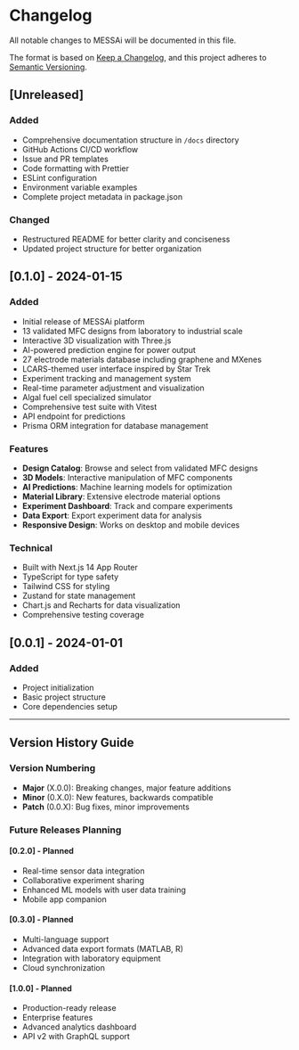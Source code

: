 # Changelog

All notable changes to MESSAi will be documented in this file.

The format is based on [Keep a Changelog](https://keepachangelog.com/en/1.0.0/),
and this project adheres to [Semantic Versioning](https://semver.org/spec/v2.0.0.html).

## [Unreleased]

### Added
- Comprehensive documentation structure in `/docs` directory
- GitHub Actions CI/CD workflow
- Issue and PR templates
- Code formatting with Prettier
- ESLint configuration
- Environment variable examples
- Complete project metadata in package.json

### Changed
- Restructured README for better clarity and conciseness
- Updated project structure for better organization

## [0.1.0] - 2024-01-15

### Added
- Initial release of MESSAi platform
- 13 validated MFC designs from laboratory to industrial scale
- Interactive 3D visualization with Three.js
- AI-powered prediction engine for power output
- 27 electrode materials database including graphene and MXenes
- LCARS-themed user interface inspired by Star Trek
- Experiment tracking and management system
- Real-time parameter adjustment and visualization
- Algal fuel cell specialized simulator
- Comprehensive test suite with Vitest
- API endpoint for predictions
- Prisma ORM integration for database management

### Features
- **Design Catalog**: Browse and select from validated MFC designs
- **3D Models**: Interactive manipulation of MFC components
- **AI Predictions**: Machine learning models for optimization
- **Material Library**: Extensive electrode material options
- **Experiment Dashboard**: Track and compare experiments
- **Data Export**: Export experiment data for analysis
- **Responsive Design**: Works on desktop and mobile devices

### Technical
- Built with Next.js 14 App Router
- TypeScript for type safety
- Tailwind CSS for styling
- Zustand for state management
- Chart.js and Recharts for data visualization
- Comprehensive testing coverage

## [0.0.1] - 2024-01-01

### Added
- Project initialization
- Basic project structure
- Core dependencies setup

---

## Version History Guide

### Version Numbering
- **Major** (X.0.0): Breaking changes, major feature additions
- **Minor** (0.X.0): New features, backwards compatible
- **Patch** (0.0.X): Bug fixes, minor improvements

### Future Releases Planning

#### [0.2.0] - Planned
- Real-time sensor data integration
- Collaborative experiment sharing
- Enhanced ML models with user data training
- Mobile app companion

#### [0.3.0] - Planned
- Multi-language support
- Advanced data export formats (MATLAB, R)
- Integration with laboratory equipment
- Cloud synchronization

#### [1.0.0] - Planned
- Production-ready release
- Enterprise features
- Advanced analytics dashboard
- API v2 with GraphQL support